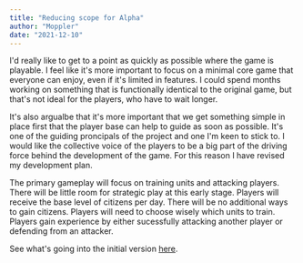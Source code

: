 ```yaml
---
title: "Reducing scope for Alpha"
author: "Moppler"
date: "2021-12-10"
---
```

I'd really like to get to a point as quickly as possible where the game is
playable. I feel like it's more important to focus on a minimal core game that
everyone can enjoy, even if it's limited in features. I could spend months
working on something that is functionally identical to the original game, but
that's not ideal for the players, who have to wait longer.

It's also argualbe that it's more important that we get something simple in
place first that the player base can help to guide as soon as possible. It's one
of the guiding proncipals of the project and one I'm keen to stick to. I would
like the collective voice of the players to be a big part of the driving force
behind the development of the game. For this reason I have revised my
development plan.

The primary gameplay will focus on training units and attacking players. There
will be little room for strategic play at this early stage. Players will receive
the base level of citizens per day. There will be no additional ways to gain
citizens. Players will need to choose wisely which units to train. Players gain
experience by either sucessfully attacking another player or defending from an
attacker.

See what's going into the initial version [here](/devplan).
